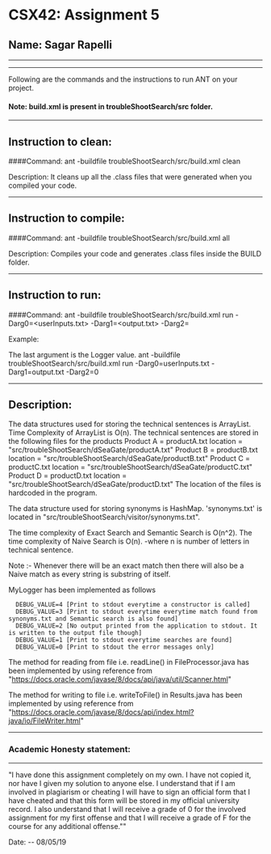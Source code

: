 # CSX42: Assignment 5
## Name: Sagar Rapelli

-----------------------------------------------------------------------
-----------------------------------------------------------------------


Following are the commands and the instructions to run ANT on your project.
#### Note: build.xml is present in troubleShootSearch/src folder.

-----------------------------------------------------------------------
## Instruction to clean:

####Command: 
ant -buildfile troubleShootSearch/src/build.xml clean

Description: It cleans up all the .class files that were generated when you
compiled your code.

-----------------------------------------------------------------------
## Instruction to compile:

####Command: ant -buildfile troubleShootSearch/src/build.xml all

Description: Compiles your code and generates .class files inside the BUILD folder.

-----------------------------------------------------------------------
## Instruction to run:

####Command: 
ant -buildfile troubleShootSearch/src/build.xml run -Darg0=<userInputs.txt> -Darg1=<output.txt> -Darg2=<MyLogger-value> 

Example:

The last argument is the Logger value. 
ant -buildfile troubleShootSearch/src/build.xml run -Darg0=userInputs.txt -Darg1=output.txt -Darg2=0



-----------------------------------------------------------------------
## Description:

The data structures used for storing the technical sentences is ArrayList. Time Complexity of ArrayList is O(n).
  The technical sentences are stored in the following files for the products
  Product A = productA.txt location = "src/troubleShootSearch/dSeaGate/productA.txt"
  Product B = productB.txt location = "src/troubleShootSearch/dSeaGate/productB.txt"
  Product C = productC.txt location = "src/troubleShootSearch/dSeaGate/productC.txt"
  Product D = productD.txt location = "src/troubleShootSearch/dSeaGate/productD.txt"
The location of the files is hardcoded in the program.


The data structure used for storing synonyms is HashMap. 'synonyms.txt' is located in "src/troubleShootSearch/visitor/synonyms.txt".


The time complexity of Exact Search and Semantic Search is O(n^2).
The time complexity of Naive Search is O(n).
	-where n is number of letters in technical sentence.


Note :- Whenever there will be an exact match then there will also be a Naive match as every string is substring of itself.



MyLogger has been implemented as follows

	  DEBUG_VALUE=4 [Print to stdout everytime a constructor is called]
      DEBUG_VALUE=3 [Print to stdout everytime everytime match found from synonyms.txt and Semantic search is also found]
      DEBUG_VALUE=2 [No output printed from the application to stdout. It is written to the output file though]
      DEBUG_VALUE=1 [Print to stdout everytime searches are found]
      DEBUG_VALUE=0 [Print to stdout the error messages only]



The method for reading from file i.e. readLine() in FileProcessor.java 
has been implemented by using reference from
"https://docs.oracle.com/javase/8/docs/api/java/util/Scanner.html"


The method for writing to file i.e. writeToFile() in Results.java 
has been implemented by using reference from
"https://docs.oracle.com/javase/8/docs/api/index.html?java/io/FileWriter.html"


-----------------------------------------------------------------------
### Academic Honesty statement:
-----------------------------------------------------------------------

"I have done this assignment completely on my own. I have not copied
it, nor have I given my solution to anyone else. I understand that if
I am involved in plagiarism or cheating I will have to sign an
official form that I have cheated and that this form will be stored in
my official university record. I also understand that I will receive a
grade of 0 for the involved assignment for my first offense and that I
will receive a grade of F for the course for any additional
offense.""

Date: -- 08/05/19


